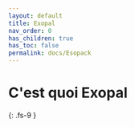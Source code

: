 ```yaml
---
layout: default
title: Exopal
nav_order: 0
has_children: true
has_toc: false
permalink: docs/Esopack
---
```


# C'est quoi Exopal
{: .fs-9 }